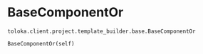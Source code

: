 # BaseComponentOr
`toloka.client.project.template_builder.base.BaseComponentOr`

```
BaseComponentOr(self)
```

